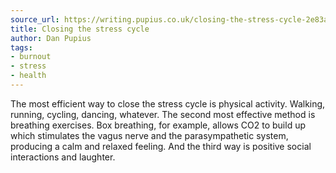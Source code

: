 ```yaml
---
source_url: https://writing.pupius.co.uk/closing-the-stress-cycle-2e83aebf010e
title: Closing the stress cycle
author: Dan Pupius
tags:
- burnout
- stress
- health
---
```

The most efficient way to close the stress cycle is physical activity. Walking, running, cycling, dancing, whatever. The second most effective method is breathing exercises. Box breathing, for example, allows CO2 to build up which stimulates the vagus nerve and the parasympathetic system, producing a calm and relaxed feeling. And the third way is positive social interactions and laughter.

